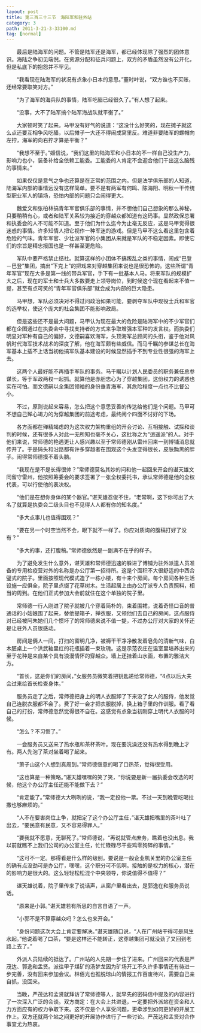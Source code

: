 ```yaml
---
layout: post
title: 第三百三十三节　海陆军和驻外站
category: 3
path: 2011-3-21-3-33100.md
tag: [normal]
---
```


　　最后是陆海军的问题。不管是陆军还是海军，都已经体现除了强烈的团体意识。海陆之争初见端倪。在资源分配和征兵问题上，双方的矛盾虽然没有公开化，但是私底下的抱怨并不罕见。

　　“我看现在陆海军的状况有点象小日本的意思。”董时叶说，“双方谁也不买账，还经常要取笑对方。”

　　“为了海军的海兵队的事情，陆军吃醋已经很久了。”有人想了起来。

　　“没事，大不了陆军搞个陆军海战队就平衡了。”

　　大家顿时笑了起来。马甲没有好气的说道：“这没什么好笑的，现在摊子就这么点还要互相争风吃醋，以后摊子一大还不得闹成窝里反。难道非要陆军的螺帽向左拧，海军的向右拧才算是平衡？”

　　“我想不至于。”姬信说，“我们这里的陆海军和小日本的不一样自己没生产力，影响力也小，装备补给全依赖工能委。工能委的人肯定不会迎合他们干出这么脑残的事情来。”

　　如果仅仅是意气之争也还算是在正常的范围之内。但是法学俱乐部的人知道，陆海军内部的事情远没有这样简单。要不是有两军有何鸣、陈海阳、明秋一干传统型职业军人的镇场，恐怕内部的问题只会闹得更大。

　　魏爱文和张柏林搞青年军官俱乐部的事情，并不想他们自己想象的那么神秘，只要稍稍有心，或者和陆军关系较为接近的穿越众都知道有这码事。显然政保总署和执委会的人不可能不知道。至于他们为什么迄今为止毫无反应，这是马甲觉得很迷惑的事情。许多知情人把它视作一种军迷的游戏。但是马甲不这么看这里包含着危险的气味。青年军官、少壮派军官的小集团从来就是军队的不稳定因素。即使它们的宗旨是精忠报国也是一样甚至更危险。

　　军队中要严格禁止结社。就算这样的小团体不搞叛乱之类的事情，闹成“巴登－巴登”集团，搞出“下克上”的把戏来对穿越集团来说也是很恐怖的。这些所谓“青年军官”现在大多是第一线的带兵军官，手下有一批基本人马。将来军队的规模扩大之后，现在的军士和士兵大多数要走上领导岗位，到时候这个现在看起来不值一提，甚至有点可笑的“青年军官俱乐部”就会成为内部的巨大隐患。

　　马甲想，军队必须决对不得过问政治如果可能，要剥夺军队中现役士兵和军官的选举权，使这个庞大的社会集团不能影响政局。

　　但是这些还不是最大问题，马甲认为现在最大的危险是陆海军中的不少军官们都在企图通过在执委会中寻找支持者的方式来争取增强本军种的发言权。而执委们明显对军种有自己的偏好，文德嗣喜欢海军，头顶海军总顾问的头衔，鉴于他对风帆时代海军技术战术的深度了解，他在海军颇有些威信。而马千瞩的参谋总长在海军基本上插不上话当初他搞军队基本建设的时候显然插手不到专业性很强的海军上去。

　　这两个人最好能不再插手军队的事务。马千瞩以计划人民委员的职务兼任总参谋长，等于军政两权一起抓。就算他是赤胆忠心为了穿越集团，这份权力的诱惑也实在可怕。而文德嗣以全集团领袖的身份垂青海军，其危险程度一点也不比督公小。

　　不过，原则说起来容易，怎么把这个意思妥善的传达给他们是个问题。马甲可不想自己殚心竭力的为穿越集团的前途考虑，最终闹个四面不讨好的下场。

　　各方面都在殚精竭虑的为这次权力架构重组的开会讨论、互相接触、试探和谈判的时候，还有很多人对此一无所知也毫不关心，这批称之为“逍遥派”的人。对于他们来说，常师德的艳遇更让人感兴趣以至于常师德刚从雷州回来一到博铺消息就传开了。于是码头和沿路都有许多穿越者在围观这个头发变得很长，皮肤黝黑的胖子。闹得常师德摸不着头脑。

　　“我现在是不是长得很帅？”常师德莫名其妙的问和他一起回来开会的谌天雄文同留守雷州，他按照筹委会的要求签署了一张全权委托书，承认常师德是他的全权代表，可以行使他的表决权。

　　“他们是在想你身体的某个器官。”谌天雄忍俊不住，“老常啊，这下你可出了大名了就算是执委会二级头目也不见得人人都有你的知名度。”

　　“多大点事儿也值得围观？”

　　“要在另一个时空当然不会，眼下就不一样了。你应对质询的腹稿打好了没有？”

　　“多大的事，还打腹稿。”常师德依然是一副满不在乎的样子。

　　为了避免发生什么意外，谌天雄和常师德迅速的躲进了博铺为驻外派遣人员准备的专用检疫营对外的名称是办公厅第一招待所。这是个面积不大很舒适的中西合璧式的院子。里面按照现代模式造了一栋小楼，有十来个房间。每个房间各种生活设施一应俱全，院子里点缀了花草树木。生活起居上由办公厅派专人负责照料，相当的周到。在他们正式参加大会前就住在这个单独的院子里。

　　常师德一行人刚进了院子就被几个穿着简朴的，束着围裙，说着奇怪口音的普通话的小姑娘围了起来，替他提箱子，掸衣服，又领他们去自己的房间。这点服侍对已经被阿朱她们几个惯坏了的常师德来说不值一提，不过办公厅对大家的关怀还是让驻外人员很感动。

　　房间是俩人一间，打扫的窗明几净，被褥干干净净散发着皂角的清新气味，白木胚桌上一个洪武釉里红的花瓶插着一束玫瑰。这是示范农庄在温室里培养出来的至于花种是来自某个具有浪漫情怀的穿越众。墙上还挂着山水画，布置的雅洁大方。

　　“首长，这是你们的房间，”女服务员微笑着把钥匙递给常师德，“4点以后大夫会过来给首长检查身体。”

　　服务员走了之后，常师德把身上的明人衣服卸了下来没了女人的服侍，他发觉自己连脱衣服都不会了。费了好一会才把衣服脱掉，换上箱子里的作训服。看了看自己的打扮，常师德忽然觉得很不自在。这感觉有点象当初刚穿上明代人衣服的时候。

　　“怎么？不习惯了。”

　　一会服务员又送来了热水瓶和茶杯茶叶。现在要洗澡还没有热水得到晚上才有。两人先泡了茶对坐着喝了起来。

　　“萧子山这个人想到真周到。”常师德惬意的喝了口热茶，觉得很受用。

　　“这也算是一种策略。”谌天雄嘿嘿的笑了笑，“你说要是新一届执委会改选的时候，他这个办公厅主任还能不能做下去？”

　　“肯定能了。”常师德大大咧咧的说，“我一定投他一票。不过一天到晚管吃喝拉撒也够麻烦的。”

　　“人不在要害岗位上争，就把定了这个办公厅主任，”谌天雄把嘴里的茶叶吐了出去，“要民意有民意，又不容易得罪人。”

　　“要我就不愿意，无聊死了。”常师德说，“再说就管点庶务，瞧着也没出息。我以前就瞧不上我们公司的办公室主任，忙忙碌碌尽干些鸡零狗碎的事情。”

　　“这可不一定。那得看是什么样的级别。要说是一般企业机关里的办公室主任的确有点没劲可是办公厅，嘿嘿，这个职分可不低啊。接触的是权力的核心，潜在的影响力是很大的。这么轻轻松松混个中央领导，你说值得不值得？”

　　谌天雄说着，院子里传来了说话声，从窗户里看出去，是郭逸在和服务员说话。

　　“原来是小郭。”谌天雄若有所思的自言自语了一声。

　　“小郭不是不算穿越众吗？怎么也来开会。”

　　“身份问题这次大会上肯定要解决。”谌天雄随口说，“人在广州站干得可是风生水起。”他说着喝了口茶，“要是这样还不能转正，这穿越集团可就没劲了又回到老路上去了。”

　　外派人员陆续的抵达了。广州站的人先期一步住了进来。广州回来的代表是严茂达、郭逸和孟贤。派往甲子煤矿的汤梦龙因为矿场开工不久许多事情还有待进一步完善，没有回来参加会议。林佰光也推脱琼山的情报工作百废待兴，需要自己亲自抓，没回来。

　　当晚，严茂达和孟贤就拜访了常师德等人，就早先的密码信中提及的内容进行了一次深入广泛的会谈。双方商定：在大会上共进退，一定要把外派站在资金和人力方面应有的权力争取下来。这不仅是个人享受问题，更牵涉到如何更好的开展工作上。双方还就两个站之间更好的开展协作进行了一些讨论。严茂达和孟贤对合作事宜尤为热衷。